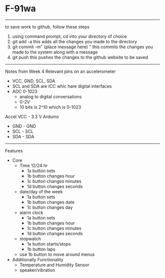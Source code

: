 # F-91wa
-------------------
to save work to github, follow these steps
1. using command prompt, cd into your directory of choice
2. git add -a
  this adds all the changes you made to the directory
3. git commit -m" (place message here)  "
  this commits the changes you made to the system along with a message
4. git push
  this pushes the changes to the github website to be saved
------------------
Notes from Week 4
Relevant pins on an accelerometer
 - VCC, GND, SCL, SDA
  - SCL and SDA are ICC whic hare digital interfaces
  - ADC 0-1023
    - analog to digital conversations
    - 0-2V
    - 10 bits is 2^10 which is 0-1023
    
Accel VCC - 3.3 V Arduino
  - GND - GND
  - SCL - SCL
  - SDA - SDA

-------------------
Features
  - Core
    - Time 12/24 hr
      - 1a button sets 
      - 1b button changes hour
      - 1c button changes minutes
      - 1d button changes seconds
    - date/day of the week
      - 1a button sets
      - 1b button changes date
      - 1c button changes day
    - alarm clock
      - 1a button sets
      - 1b button changes hour
      - 1c button changes minutes
      - 1d button changes seconds
    - stopwatch
      - 1a button starts/stops
      - 1b button laps
    - use 1b button to move around menus
  - Additionally Functionality
    - Temperature and Humidity Sensor
    - speaker/vibration

